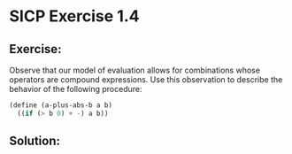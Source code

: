 # SICP Exercise 1.4

## Exercise:
Observe that our model of evaluation allows for combinations whose operators are compound expressions. Use this observation to describe the behavior of the following procedure:

```lisp
(define (a-plus-abs-b a b)
  ((if (> b 0) + -) a b))
```

## Solution:

